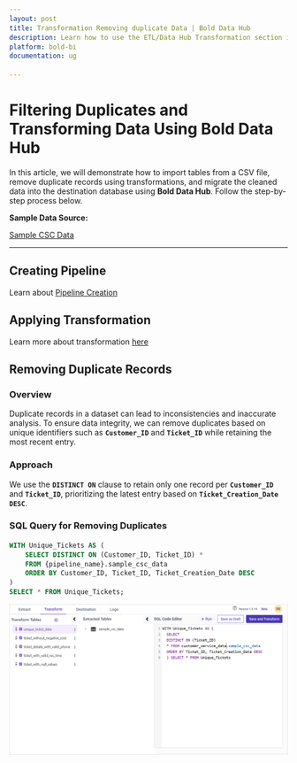 ```yaml
---
layout: post
title: Transformation Removing duplicate Data | Bold Data Hub
description: Learn how to use the ETL/Data Hub Transformation section in Bold BI Enterprise Edition. Discover simple steps to remove the duplicates in data and make the most of your analytics.
platform: bold-bi
documentation: ug

---
```


# Filtering Duplicates and Transforming Data Using Bold Data Hub

In this article, we will demonstrate how to import tables from a CSV file, remove duplicate records using transformations, and migrate the cleaned data into the destination database using **Bold Data Hub**. Follow the step-by-step process below.

**Sample Data Source:** 
 
[Sample CSC Data](https://billiondata.s3.us-east-1.amazonaws.com/TestBedSamples/sample_csc_data.csv)
  
---
## Creating Pipeline    

Learn about [Pipeline Creation](https://help.boldbi.com/working-with-data-sources/working-with-bold-data-hub/working-with-pipelines/)

## Applying Transformation

Learn more about transformation [here](https://help.boldbi.com/working-with-data-sources/working-with-bold-data-hub/transformation-preview/#transformation) 

## Removing Duplicate Records

### Overview  

Duplicate records in a dataset can lead to inconsistencies and inaccurate analysis. To ensure data integrity, we can remove duplicates based on unique identifiers such as **`Customer_ID`** and **`Ticket_ID`** while retaining the most recent entry.  

### Approach  

We use the **`DISTINCT ON`** clause to retain only one record per **`Customer_ID`** and **`Ticket_ID`**, prioritizing the latest entry based on **`Ticket_Creation_Date DESC`**.  

### SQL Query for Removing Duplicates  

```sql
WITH Unique_Tickets AS (
    SELECT DISTINCT ON (Customer_ID, Ticket_ID) * 
    FROM {pipeline_name}.sample_csc_data 
    ORDER BY Customer_ID, Ticket_ID, Ticket_Creation_Date DESC
) 
SELECT * FROM Unique_Tickets;
```

![Tranformation Use Case](/static/assets/transformation-use-case/data-cleaning/images/remove-duplicates.png#max-width=100%)
